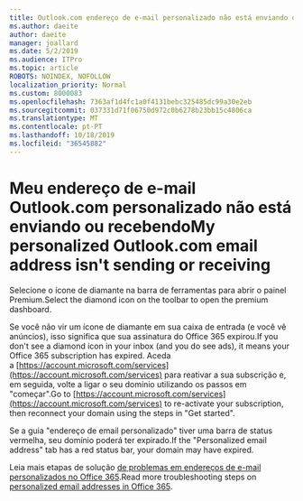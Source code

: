 ```yaml
---
title: Outlook.com endereço de e-mail personalizado não está enviando ou recebendo
ms.author: daeite
author: daeite
manager: joallard
ms.date: 5/2/2019
ms.audience: ITPro
ms.topic: article
ROBOTS: NOINDEX, NOFOLLOW
localization_priority: Normal
ms.custom: 8000083
ms.openlocfilehash: 7363af1d4fc1a0f4131bebc325485dc99a30e2eb
ms.sourcegitcommit: 037331d71f06750d972c0b6278b23bb15c4806ca
ms.translationtype: MT
ms.contentlocale: pt-PT
ms.lasthandoff: 10/18/2019
ms.locfileid: "36545882"
---
```

# <a name="my-personalized-outlookcom-email-address-isnt-sending-or-receiving"></a><span data-ttu-id="e0dee-102">Meu endereço de e-mail Outlook.com personalizado não está enviando ou recebendo</span><span class="sxs-lookup"><span data-stu-id="e0dee-102">My personalized Outlook.com email address isn't sending or receiving</span></span>

<span data-ttu-id="e0dee-103">Selecione o ícone de diamante na barra de ferramentas para abrir o painel Premium.</span><span class="sxs-lookup"><span data-stu-id="e0dee-103">Select the diamond icon on the toolbar to open the premium dashboard.</span></span>

<span data-ttu-id="e0dee-104">Se você não vir um ícone de diamante em sua caixa de entrada (e você vê anúncios), isso significa que sua assinatura do Office 365 expirou.</span><span class="sxs-lookup"><span data-stu-id="e0dee-104">If you don't see a diamond icon in your inbox (and you do see ads), it means your Office 365 subscription has expired.</span></span> <span data-ttu-id="e0dee-105">Aceda a [https://account.microsoft.com/services](https://account.microsoft.com/services) para reativar a sua subscrição e, em seguida, volte a ligar o seu domínio utilizando os passos em "começar".</span><span class="sxs-lookup"><span data-stu-id="e0dee-105">Go to [https://account.microsoft.com/services](https://account.microsoft.com/services) to re-activate your subscription, then reconnect your domain using the steps in "Get started".</span></span>

<span data-ttu-id="e0dee-106">Se a guia "endereço de email personalizado" tiver uma barra de status vermelha, seu domínio poderá ter expirado.</span><span class="sxs-lookup"><span data-stu-id="e0dee-106">If the "Personalized email address" tab has a red status bar, your domain may have expired.</span></span>

<span data-ttu-id="e0dee-107">Leia mais etapas de solução [de problemas em endereços de e-mail personalizados no Office 365](https://support.office.com/article/75416a58-b225-4c02-8c07-8979403b427b?wt.mc_id=Office_Outlook_com_Alchemy).</span><span class="sxs-lookup"><span data-stu-id="e0dee-107">Read more troubleshooting steps on [personalized email addresses in Office 365](https://support.office.com/article/75416a58-b225-4c02-8c07-8979403b427b?wt.mc_id=Office_Outlook_com_Alchemy).</span></span>